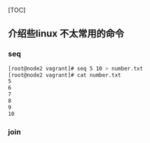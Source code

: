 [TOC]

## 介绍些linux 不太常用的命令




### seq

```sh
[root@node2 vagrant]# seq 5 10 > number.txt
[root@node2 vagrant]# cat number.txt
5
6
7
8
9
10
```

### join

